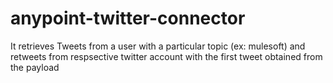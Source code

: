 # anypoint-twitter-connector

It retrieves Tweets from a user with a particular topic (ex: mulesoft) and retweets from respsective twitter account with the first tweet obtained from the payload

